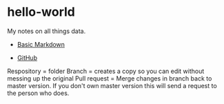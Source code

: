 # hello-world

My notes on all things data. 


- [Basic Markdown](https://github.com/dinkwiz/hello-world/blob/master/Markdown.md)

- [GitHub]()

Respository = folder
Branch = creates a copy so you can edit without messing up the original
Pull request = Merge changes in branch back to master version. If you don't own master version this will send a request to the person who does.
